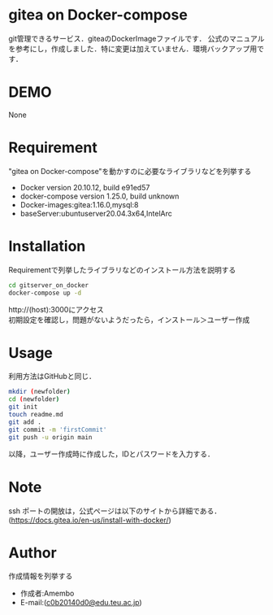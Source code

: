 # gitea on Docker-compose
git管理できるサービス．giteaのDockerImageファイルです．
公式のマニュアルを参考にし，作成しました．特に変更は加えていません．環境バックアップ用です．
 
# DEMO
None

# Requirement
 
"gitea on Docker-compose"を動かすのに必要なライブラリなどを列挙する
 
* Docker version 20.10.12, build e91ed57
* docker-compose version 1.25.0, build unknown
* Docker-images:gitea:1.16.0,mysql:8
* baseServer:ubuntuserver20.04.3x64,IntelArc
 
# Installation
 
Requirementで列挙したライブラリなどのインストール方法を説明する
 
```bash
cd gitserver_on_docker
docker-compose up -d
```
http://(host):3000にアクセス<br>
初期設定を確認し，問題がないようだったら，インストール＞ユーザー作成
# Usage
 
利用方法はGitHubと同じ．
 
```bash
mkdir (newfolder)
cd (newfolder)
git init
touch readme.md
git add .
git commit -m 'firstCommit'
git push -u origin main
```
以降，ユーザー作成時に作成した，IDとパスワードを入力する．
 
# Note
ssh ポートの開放は，公式ページは以下のサイトから詳細である．
(https://docs.gitea.io/en-us/install-with-docker/) 
# Author
 
作成情報を列挙する
 
* 作成者:Amembo
* E-mail:(c0b20140d0@edu.teu.ac.jp)
